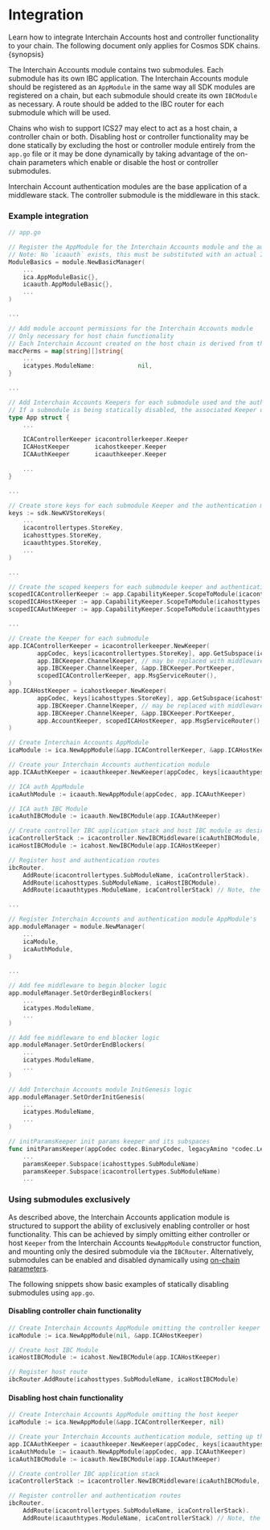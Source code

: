 <!--
order: 2
-->

# Integration

Learn how to integrate Interchain Accounts host and controller functionality to your chain. The following document only applies for Cosmos SDK chains. {synopsis}

The Interchain Accounts module contains two submodules. Each submodule has its own IBC application. The Interchain Accounts module should be registered as an `AppModule` in the same way all SDK modules are registered on a chain, but each submodule should create its own `IBCModule` as necessary. A route should be added to the IBC router for each submodule which will be used. 

Chains who wish to support ICS27 may elect to act as a host chain, a controller chain or both. Disabling host or controller functionality may be done statically by excluding the host or controller module entirely from the `app.go` file or it may be done dynamically by taking advantage of the on-chain parameters which enable or disable the host or controller submodules. 

Interchain Account authentication modules are the base application of a middleware stack. The controller submodule is the middleware in this stack.


### Example integration

```go
// app.go

// Register the AppModule for the Interchain Accounts module and the authentication module
// Note: No `icaauth` exists, this must be substituted with an actual Interchain Accounts authentication module
ModuleBasics = module.NewBasicManager(
    ...
    ica.AppModuleBasic{},
    icaauth.AppModuleBasic{},
    ...
)

... 

// Add module account permissions for the Interchain Accounts module
// Only necessary for host chain functionality
// Each Interchain Account created on the host chain is derived from the module account created
maccPerms = map[string][]string{
    ...
    icatypes.ModuleName:            nil,
}

...

// Add Interchain Accounts Keepers for each submodule used and the authentication module
// If a submodule is being statically disabled, the associated Keeper does not need to be added. 
type App struct {
    ...

    ICAControllerKeeper icacontrollerkeeper.Keeper
    ICAHostKeeper       icahostkeeper.Keeper
    ICAAuthKeeper       icaauthkeeper.Keeper

    ...
}

...

// Create store keys for each submodule Keeper and the authentication module
keys := sdk.NewKVStoreKeys(
    ...
    icacontrollertypes.StoreKey,
    icahosttypes.StoreKey,
    icaauthtypes.StoreKey,
    ...
)

... 

// Create the scoped keepers for each submodule keeper and authentication keeper
scopedICAControllerKeeper := app.CapabilityKeeper.ScopeToModule(icacontrollertypes.SubModuleName)
scopedICAHostKeeper := app.CapabilityKeeper.ScopeToModule(icahosttypes.SubModuleName)
scopedICAAuthKeeper := app.CapabilityKeeper.ScopeToModule(icaauthtypes.ModuleName)

...

// Create the Keeper for each submodule
app.ICAControllerKeeper = icacontrollerkeeper.NewKeeper(
		appCodec, keys[icacontrollertypes.StoreKey], app.GetSubspace(icacontrollertypes.SubModuleName),
		app.IBCKeeper.ChannelKeeper, // may be replaced with middleware such as ics29 fee
		app.IBCKeeper.ChannelKeeper, &app.IBCKeeper.PortKeeper,
		scopedICAControllerKeeper, app.MsgServiceRouter(),
)
app.ICAHostKeeper = icahostkeeper.NewKeeper(
		appCodec, keys[icahosttypes.StoreKey], app.GetSubspace(icahosttypes.SubModuleName),
		app.IBCKeeper.ChannelKeeper, // may be replaced with middleware such as ics29 fee
		app.IBCKeeper.ChannelKeeper, &app.IBCKeeper.PortKeeper,
		app.AccountKeeper, scopedICAHostKeeper, app.MsgServiceRouter(),
)

// Create Interchain Accounts AppModule
icaModule := ica.NewAppModule(&app.ICAControllerKeeper, &app.ICAHostKeeper)

// Create your Interchain Accounts authentication module
app.ICAAuthKeeper = icaauthkeeper.NewKeeper(appCodec, keys[icaauthtypes.StoreKey], app.ICAControllerKeeper, scopedICAAuthKeeper)

// ICA auth AppModule
icaAuthModule := icaauth.NewAppModule(appCodec, app.ICAAuthKeeper)

// ICA auth IBC Module
icaAuthIBCModule := icaauth.NewIBCModule(app.ICAAuthKeeper)

// Create controller IBC application stack and host IBC module as desired
icaControllerStack := icacontroller.NewIBCMiddleware(icaAuthIBCModule, app.ICAControllerKeeper)
icaHostIBCModule := icahost.NewIBCModule(app.ICAHostKeeper)

// Register host and authentication routes
ibcRouter.
    AddRoute(icacontrollertypes.SubModuleName, icaControllerStack).
    AddRoute(icahosttypes.SubModuleName, icaHostIBCModule).
    AddRoute(icaauthtypes.ModuleName, icaControllerStack) // Note, the authentication module is routed to the top level of the middleware stack

...

// Register Interchain Accounts and authentication module AppModule's
app.moduleManager = module.NewManager(
    ...
    icaModule,
    icaAuthModule,
)

...

// Add fee middleware to begin blocker logic
app.moduleManager.SetOrderBeginBlockers(
    ...
    icatypes.ModuleName,
    ...
)

// Add fee middleware to end blocker logic
app.moduleManager.SetOrderEndBlockers(
    ...
    icatypes.ModuleName,
    ...
)

// Add Interchain Accounts module InitGenesis logic
app.moduleManager.SetOrderInitGenesis(
    ...
    icatypes.ModuleName,
    ...
)

// initParamsKeeper init params keeper and its subspaces
func initParamsKeeper(appCodec codec.BinaryCodec, legacyAmino *codec.LegacyAmino, key, tkey sdk.StoreKey) paramskeeper.Keeper {
    ...
    paramsKeeper.Subspace(icahosttypes.SubModuleName)
    paramsKeeper.Subspace(icacontrollertypes.SubModuleName)
    ...
```

### Using submodules exclusively

As described above, the Interchain Accounts application module is structured to support the ability of exclusively enabling controller or host functionality.
This can be achieved by simply omitting either controller or host `Keeper` from the Interchain Accounts `NewAppModule` constructor function, and mounting only the desired submodule via the `IBCRouter`.
Alternatively, submodules can be enabled and disabled dynamically using [on-chain parameters](./parameters.md).

The following snippets show basic examples of statically disabling submodules using `app.go`.

#### Disabling controller chain functionality

```go
// Create Interchain Accounts AppModule omitting the controller keeper
icaModule := ica.NewAppModule(nil, &app.ICAHostKeeper)

// Create host IBC Module
icaHostIBCModule := icahost.NewIBCModule(app.ICAHostKeeper)

// Register host route
ibcRouter.AddRoute(icahosttypes.SubModuleName, icaHostIBCModule)
```

#### Disabling host chain functionality

```go
// Create Interchain Accounts AppModule omitting the host keeper
icaModule := ica.NewAppModule(&app.ICAControllerKeeper, nil)

// Create your Interchain Accounts authentication module, setting up the Keeper, AppModule and IBCModule appropriately
app.ICAAuthKeeper = icaauthkeeper.NewKeeper(appCodec, keys[icaauthtypes.StoreKey], app.ICAControllerKeeper, scopedICAAuthKeeper)
icaAuthModule := icaauth.NewAppModule(appCodec, app.ICAAuthKeeper)
icaAuthIBCModule := icaauth.NewIBCModule(app.ICAAuthKeeper)

// Create controller IBC application stack
icaControllerStack := icacontroller.NewIBCMiddleware(icaAuthIBCModule, app.ICAControllerKeeper)

// Register controller and authentication routes
ibcRouter.
    AddRoute(icacontrollertypes.SubModuleName, icaControllerStack).
    AddRoute(icaauthtypes.ModuleName, icaControllerStack) // Note, the authentication module is routed to the top level of the middleware stack
```

